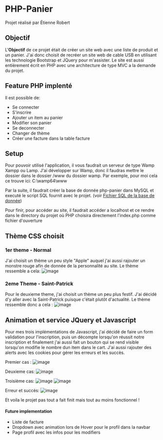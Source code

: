 # PHP-Panier

Projet réalisé par Étienne Robert

## Objectif
L'**Objectif** de ce projet était de créer un site web avec une liste de produit et un panier.
J'ai donc choisit de recréer un site web de cable USB en utilisant les technologie Bootstrap et JQuery pour m'assister.
Le site est aussi entièrement écrit en PHP avec une architecture de type MVC a la demande du projet.

## Feature PHP implenté
Il est possible de:
  - Se connecter 
  - S'inscrire
  - Ajouter un item au panier
  - Modifier son panier
  - Se deconnecter
  - Changer de thème
  - Créer une facture dans la table facture
## Setup
Pour pouvoir utilisé l'application, il vous faudrait un serveur de type Wamp Xampp ou Lamp. 
J'ai développer sur Wamp, donc il faudras mettre le dossier dans le dossier /www du dossier wamp.
Par exemple, pour moi cela ce trouve ici: C:\wamp64\www

Par la suite, il faudrait créer la base de donnée php-panier dans MySQL et executé le script SQL fournit avec le projet.
(voir [Fichier SQL de la base de donnée](https://github.com/eti9/PHP-Panier/blob/main/BD-SQL-SCRIPT/php-panier.sql))

Pour finir, pour accéder au site, il faudrait accéder a localhost et ce rendre dans le 
directory du projet où PHP choisira directement l'index.php comme fichier d'ouverture
## Thème CSS choisit
### 1er theme - Normal
J'ai choisit un thème un peu style "Apple" auquel j'ai aussi rajouter un monstre rouge afin de donnée de la personnalité au site.
Le thème ressemble a cela:
![image](https://user-images.githubusercontent.com/37345940/226804883-26c101c7-0153-4c8f-ab4c-018aca175537.png)

### 2eme Theme - Saint-Patrick
Pour le deuxieme theme, j'ai choisit un thème un peu plus festif. J'ai décidé d'y aller avec la Saint-Patrick puisque c'était plutôt d'actualité.
Le thème ressemble donc a cela :
![image](https://user-images.githubusercontent.com/37345940/226805149-3db057a3-4176-4792-9dc1-21f63c5a8dcf.png)


## Animation et service JQuery et Javascript
Pour mes trois implémentations de Javascript, j'ai décidé de faire un form validation pour l'inscription, 
puis un décompte lorsqu'on réussit notre inscription et finalement j'ai aussi fait un bouton qui se rend visible lorsqu'on
modifie le nombre dun item dans le cart. J'ai aussi rajouter des alerts avec les cookies pour gérer les erreurs et les succès.

Premier cas :
![image](https://user-images.githubusercontent.com/37345940/226805735-08850d47-6299-488a-b216-2070644f0081.png)

Deuxieme cas: 
![image](https://user-images.githubusercontent.com/37345940/226805855-b4ec3ed2-b951-4421-ba2a-27ec60d71d75.png)

Troisième cas:
![image](https://user-images.githubusercontent.com/37345940/226805983-9494cb02-23d8-4384-ad06-5da49523baff.png)
![image](https://user-images.githubusercontent.com/37345940/226806025-cac434bb-f429-4f4c-b69f-ca06428a203a.png)

Erreur et succès:
![image](https://user-images.githubusercontent.com/37345940/226806094-b8319492-8597-4677-b990-d8de99d2a1fc.png)






Et voila le projet pas tout a fait finit mais tout au moins fonctionnel ! 
#### Future implementation
 - Liste de facture
 - Dropdown avec animation lors de Hover pour le profil dans la navbar
 - Page profil avec les infos pour les modifiers
